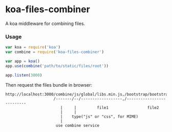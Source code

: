 # koa-files-combiner

A koa middleware for combining files.

### Usage

```javascript
var koa = require('koa')
var combine = require('koa-files-combiner')

var app = koa()
app.use(combine('path/to/static/files/root'))

app.listen(3000)
```

Then request the files bundle in browser:
```
http://localhost:3000/combine/js/global/libs.min.js,/bootstrap/bootstrap.min.js
                     /-------/--/------------------,/--------------------------
                        |     |         file1                 file2
                        |     |
                        |    type("js" or "css", for MIME)
                        |
                      use combine service
```
